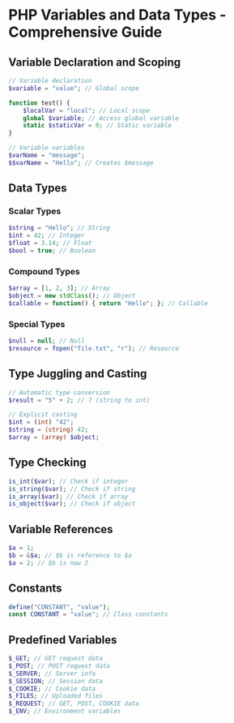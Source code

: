 # PHP Variables and Data Types - Comprehensive Guide

## Variable Declaration and Scoping

```php
// Variable declaration
$variable = "value"; // Global scope

function test() {
    $localVar = "local"; // Local scope
    global $variable; // Access global variable
    static $staticVar = 0; // Static variable
}

// Variable variables
$varName = "message";
$$varName = "Hello"; // Creates $message
```

## Data Types

### Scalar Types
```php
$string = "Hello"; // String
$int = 42; // Integer
$float = 3.14; // Float
$bool = true; // Boolean
```

### Compound Types
```php
$array = [1, 2, 3]; // Array
$object = new stdClass(); // Object
$callable = function() { return "Hello"; }; // Callable
```

### Special Types
```php
$null = null; // Null
$resource = fopen("file.txt", "r"); // Resource
```

## Type Juggling and Casting
```php
// Automatic type conversion
$result = "5" + 2; // 7 (string to int)

// Explicit casting
$int = (int) "42";
$string = (string) 42;
$array = (array) $object;
```

## Type Checking
```php
is_int($var); // Check if integer
is_string($var); // Check if string
is_array($var); // Check if array
is_object($var); // Check if object
```

## Variable References
```php
$a = 1;
$b = &$a; // $b is reference to $a
$a = 2; // $b is now 2
```

## Constants
```php
define("CONSTANT", "value");
const CONSTANT = "value"; // Class constants
```

## Predefined Variables
```php
$_GET; // GET request data
$_POST; // POST request data
$_SERVER; // Server info
$_SESSION; // Session data
$_COOKIE; // Cookie data
$_FILES; // Uploaded files
$_REQUEST; // GET, POST, COOKIE data
$_ENV; // Environment variables